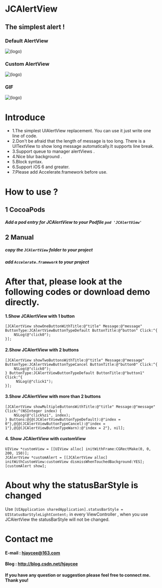 # JCAlertView

## The simplest alert !

### Default AlertView

![(logo)](http://img1.ph.126.net/hN1Ly3hgo0LT40vkoTThKg==/48976645965723676.jpg)

### Custom AlertView

![(logo)](http://img0.ph.126.net/jU26nZ3x_6L6cdTq3eeNOg==/6630823674119991789.jpg)

### GIF

![(logo)](http://img2.ph.126.net/2vE7asm56mgVAMrRGCzGfg==/6630431148468152504.gif)

# Introduce

* 1.The simplest UIAlertView replacement. You can use it just write one line of code.
* 2.Don't be afraid that the length of message is too long. There is a UITextView to show long message automatically.It supports line break.
* 3.Support queue to manager alertViews .
* 4.Nice blur background .
* 5.Block syntax.
* 6.Support iOS 6 and greater.
* 7.Please add Accelerate.framework before use.

# How to use ?

## 1 CocoaPods

##### Add a pod entry for JCAlertView to your Podfile `pod 'JCAlertView'`

## 2 Manual

##### copy the `JCAlertView` folder to your project

##### add `Accelerate.framework` to your project


# After that, please look at the following codes or download demo directly.

#### 1.Show JCAlertView with 1 button
```objc
[JCAlertView showOneButtonWithTitle:@"title" Message:@"message" ButtonType:JCAlertViewButtonTypeDefault ButtonTitle:@"button" Click:^{
    NSLog(@"click0");
}];
```
#### 2.Show JCAlertView with 2 buttons
```objc
[JCAlertView showTwoButtonsWithTitle:@"title" Message:@"message" ButtonType:JCAlertViewButtonTypeCancel ButtonTitle:@"button0" Click:^{
    NSLog(@"click0");
} ButtonType:JCAlertViewButtonTypeDefault ButtonTitle:@"button1" Click:^{
     NSLog(@"click1");
}];
```

#### 3.Show JCAlertView with more than 2 buttons
```objc
[JCAlertView showMultipleButtonsWithTitle:@"title" Message:@"message" Click:^(NSInteger index) {
    NSLog(@"click%zi", index);
} Buttons:@{@(JCAlertViewButtonTypeDefault):@"index = 0"},@{@(JCAlertViewButtonTypeCancel):@"index = 1"},@{@(JCAlertViewButtonTypeWarn):@"index = 2"}, nil];
```

#### 4. Show JCAlertView with customView
```objc
UIView *customView = [[UIView alloc] initWithFrame:CGRectMake(0, 0, 200, 150)];
JCAlertView *customAlert = [[JCAlertView alloc] initWithCustomView:customView dismissWhenTouchedBackground:YES];
[customAlert show];
```

# About why the statusBarStyle is changed

Use `[UIApplication sharedApplication].statusBarStyle = UIStatusBarStyleLightContent;` in every ViewController
, when you use JCAlertView the statusBarStyle will not be changed.


# Contact me

#### E-mail : hjaycee@163.com
#### Blog : http://blog.csdn.net/hjaycee
#### If you have any question or suggestion please feel free to connect me. Thank you!
